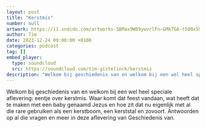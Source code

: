 ```yaml
---
layout: post
title: "Kerstmis"
number: null
artwork: https://i1.sndcdn.com/artworks-5BMax9WB9ywvrlFn-GMkTGA-t500x500.jpg
author: Tim
date: 2023-12-24 09:00:00 +0100
categories: podcast
tag: []
embed_player:
  type: soundcloud
  src: https://soundcloud.com/tim-gistelinck/kerstmis
description: "Welkom bij geschiedenis van en welkom bij een wel heel speciale aflevering: eentje over kerstmis."
---
```

Welkom bij geschiedenis van en welkom bij een wel heel speciale aflevering: eentje over kerstmis. Waar komt dat feest vandaan, wat heeft dat te maken met een baby genaamd Jezus en hoe zit dat nu eigenlijk met al die rare gebruiken als een kerstboom, een kerststal en zovoort. Antwoorden op  al die vragen en meer in deze aflevering van Geschiedenis van.